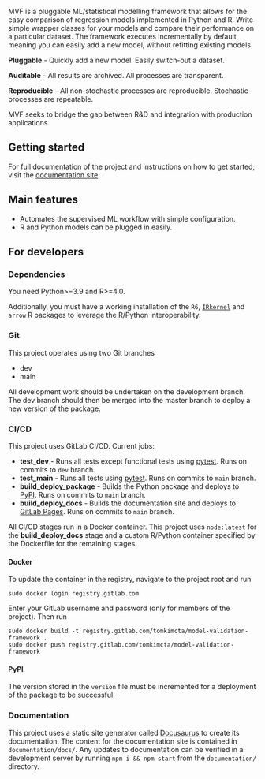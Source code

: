 MVF is a pluggable ML/statistical modelling framework that allows for the easy comparison of regression models implemented in Python and R. Write simple wrapper classes for your models and compare their performance on a particular dataset. The framework executes incrementally by default, meaning you can easily add a new model, without refitting existing models.

**Pluggable** - Quickly add a new model. Easily switch-out a dataset.

**Auditable** - All results are archived. All processes are transparent.

**Reproducible** - All non-stochastic processes are reproducible. Stochastic processes are repeatable.

MVF seeks to bridge the gap between R&D and integration with production applications.

## Getting started

For full documentation of the project and instructions on how to get started, visit the [documentation site](https://tomkimcta.gitlab.io/model-validation-framework).

## Main features

* Automates the supervised ML workflow with simple configuration.
* R and Python models can be plugged in easily.

## For developers

### Dependencies

You need Python>=3.9 and R>=4.0. 

Additionally, you must have a working installation of the `R6`, [`IRkernel`](https://github.com/IRkernel/IRkernel) and `arrow` R packages to leverage the R/Python interoperability.

### Git

This project operates using two Git branches

- dev
- main

All development work should be undertaken on the development branch. The dev branch should then be merged into the master branch to deploy a new version of the package. 

### CI/CD

This project uses GitLab CI/CD. Current jobs:

* **test_dev** - Runs all tests except functional tests using [pytest](https://docs.pytest.org). Runs on commits to `dev` branch.
* **test_main** - Runs all tests using [pytest](https://docs.pytest.org). Runs on commits to `main` branch.
* **build_deploy_package** - Builds the Python package and deploys to [PyPI](https://pypi.org/). Runs on commits to `main` branch.
* **build_deploy_docs** - Builds the documentation site and deploys to [GitLab Pages](https://docs.gitlab.com/ee/user/project/pages/). Runs on commits to `main` branch.

All CI/CD stages run in a Docker container. This project uses `node:latest` for the **build_deploy_docs** stage and a custom R/Python container specified by the Dockerfile for the remaining stages.

#### Docker

To update the container in the registry, navigate to the project root and run

```
sudo docker login registry.gitlab.com
```

Enter your GitLab username and password (only for members of the project). Then run

```
sudo docker build -t registry.gitlab.com/tomkimcta/model-validation-framework .
sudo docker push registry.gitlab.com/tomkimcta/model-validation-framework
```

#### PyPI

The version stored in the `version` file must be incremented for a deployment of the package to be successful.

### Documentation

This project uses a static site generator called [Docusaurus](https://docusaurus.io) to create its documentation. The content for the documentation site is contained in `documentation/docs/`. Any updates to documentation can be verified in a development server by running `npm i && npm start` from the `documentation/` directory.

